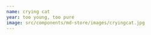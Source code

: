 ```yaml
---
name: crying cat
year: too young, too pure
image: src/components/md-store/images/cryingcat.jpg
---
```


